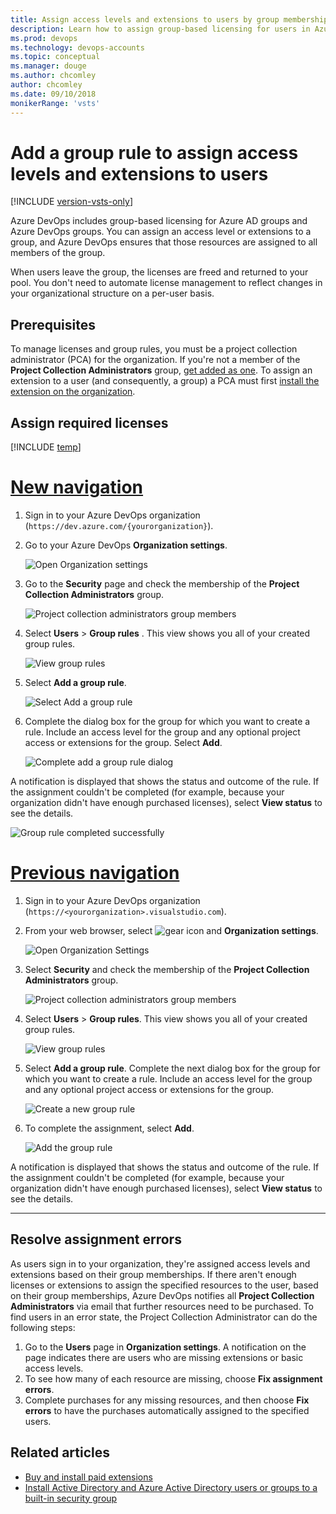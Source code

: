 ```yaml
---
title: Assign access levels and extensions to users by group membership
description: Learn how to assign group-based licensing for users in Azure AD and Azure DevOps groups by adding a group rule.
ms.prod: devops
ms.technology: devops-accounts
ms.topic: conceptual
ms.manager: douge
ms.author: chcomley
author: chcomley
ms.date: 09/10/2018
monikerRange: 'vsts'
---
```

# Add a group rule to assign access levels and extensions to users

[!INCLUDE [version-vsts-only](../../_shared/version-vsts-only.md)]

Azure DevOps includes group-based licensing for Azure AD groups and Azure DevOps groups. You can assign an access level or extensions to a group, and Azure DevOps ensures that those resources are assigned to all members of the group.

When users leave the group, the licenses are freed and returned to your pool. You don't need to automate license management to reflect changes in your organizational structure on a per-user basis.

## Prerequisites

To manage licenses and group rules, you must be a project collection administrator (PCA) for the organization. If you're not a member of the **Project Collection Administrators** group, [get added as one](../../organizations/security/set-project-collection-level-permissions.md).
To assign an extension to a user (and consequently, a group) a PCA must first [install the extension on the organization](../../marketplace/install-vsts-extension.md).

## Assign required licenses

[!INCLUDE [temp](../../_shared/new-navigation.md)] 

# [New navigation](#tab/new-nav)

1. Sign in to your Azure DevOps organization (```https://dev.azure.com/{yourorganization}```).

2. Go to your Azure DevOps **Organization settings**.

   ![Open Organization settings](../../_shared/_img/settings/open-admin-settings-vert.png)

3. Go to the **Security** page and check the membership of the **Project Collection Administrators** group.

   ![Project collection administrators group members](_img/assign-access-levels/project-collection-administrators-group-members-new.png)

4. Select **Users** > **Group rules** . This view shows you all of your created group rules.

   ![View group rules](_img/assign-access-levels/see-group-rules.png)

5. Select **Add a group rule**.

   ![Select Add a group rule](_img/manage-group-licensing/add-group-rule.png)

6. Complete the dialog box for the group for which you want to create a rule. Include an access level for the group and any optional project access or extensions for the group. Select **Add**.

   ![Complete add a group rule dialog](_img/assign-access-levels/add-group-rule-dialog-new.png)

A notification is displayed that shows the status and outcome of the rule. If the assignment couldn't be completed (for example, because your organization didn't have enough purchased licenses), select **View status** to see the details.

![Group rule completed successfully](_img/assign-access-levels/group-rule-completed-successfully.png)

# [Previous navigation](#tab/prev-nav)

1. Sign in to your Azure DevOps organization (`https://<yourorganization>.visualstudio.com`).

2. From your web browser, select ![gear icon](../../_img/icons/gear-icon.png) and  **Organization settings**.

   ![Open Organization Settings](../../_shared/_img/settings/open-account-settings.png)

3. Select **Security** and check the membership of the **Project Collection Administrators** group.

   ![Project collection administrators group members](_img/assign-access-levels/project-collection-administrators-group-members-prev.png)

4. Select **Users** > **Group rules**. This view shows you all of your created group rules.

   ![View group rules](_img/assign-access-levels/view-group-rules.png)

5. Select **Add a group rule**. Complete the next dialog box for the group for which you want to create a rule. Include an access level for the group and any optional project access or extensions for the group.

   ![Create a new group rule](_img/assign-access-levels/add-a-group-rule.png)

6. To complete the assignment, select **Add**.

   ![Add the group rule](_img/assign-access-levels/add-group-rule-dialog-new.png)

A notification is displayed that shows the status and outcome of the rule. If the assignment couldn't be completed (for example, because your organization didn't have enough purchased licenses), select **View status** to see the details.

---

## Resolve assignment errors

As users sign in to your organization, they're assigned access levels and extensions based on their group memberships. If there aren't enough licenses or extensions to assign the specified resources to the user, based on their group memberships, Azure DevOps notifies all **Project Collection Administrators** via email that further resources need to be purchased. To find users in an error state, the Project Collection Administrator can do the following steps:

1. Go to the **Users** page in **Organization settings**. A notification on the page indicates there are users who are missing extensions or basic access levels.
2. To see how many of each resource are missing, choose **Fix assignment errors**.
3. Complete purchases for any missing resources, and then choose **Fix errors** to have the purchases automatically assigned to the specified users.

## Related articles

* [Buy and install paid extensions](../../marketplace/install-paid-vsts-extension.md)
* [Install Active Directory and Azure Active Directory users or groups to a built-in security group](../security/add-ad-aad-built-in-security-groups.md)
